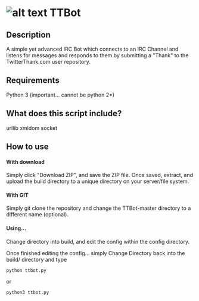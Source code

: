 ![alt text](http://i.imgur.com/RKswX1l.jpg "http://rsalamander.deviantart.com/art/Robot-Bird-310039102")
TTBot
=====

Description
-----

A simple yet advanced IRC Bot which connects to an IRC Channel and listens for messages and responds to them by submitting a "Thank" to the TwitterThank.com user repository.

Requirements
-----
Python 3 (important... cannot be python 2*)

What does this script include?
----
urllib
xmldom
socket

How to use
-----

#### With download

Simply click "Download ZIP", and save the ZIP file. Once saved, extract, and upload the build directory to a unique directory on your server/file system.

#### With GIT

Simply git clone the repository and change the TTBot-master directory to a different name (optional).

#### Using...

Change directory into build, and edit the config within the config directory.

Once finished editing the config... simply Change Directory back into the build/ directory and type

```
python ttbot.py
```

or

```
python3 ttbot.py
```


